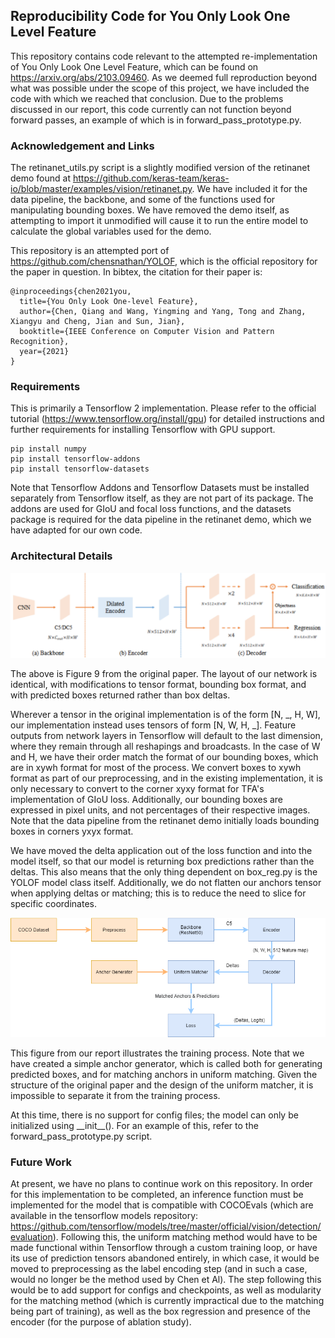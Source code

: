 ## Reproducibility Code for You Only Look One Level Feature

This repository contains code relevant to the attempted re-implementation of You Only Look One Level Feature, which can be found on https://arxiv.org/abs/2103.09460. As we deemed full reproduction beyond what was possible under the scope of this project, we have included the code with which we reached that conclusion. Due to the problems discussed in our report, this code currently can not function beyond forward passes, an example of which is in forward_pass_prototype.py.

### Acknowledgement and Links

The retinanet_utils.py script is a slightly modified version of the retinanet demo found at https://github.com/keras-team/keras-io/blob/master/examples/vision/retinanet.py. We have included it for the data pipeline, the backbone, and some of the functions used for manipulating bounding boxes. We have removed the demo itself, as attempting to import it unmodified will cause it to run the entire model to calculate the global variables used for the demo.

This repository is an attempted port of https://github.com/chensnathan/YOLOF, which is the official repository for the paper in question. In bibtex, the citation for their paper is:

    @inproceedings{chen2021you,
      title={You Only Look One-level Feature},
      author={Chen, Qiang and Wang, Yingming and Yang, Tong and Zhang, Xiangyu and Cheng, Jian and Sun, Jian},
      booktitle={IEEE Conference on Computer Vision and Pattern Recognition},
      year={2021}
    }

### Requirements

This is primarily a Tensorflow 2 implementation. Please refer to the official tutorial (https://www.tensorflow.org/install/gpu) for detailed instructions and further requirements for installing Tensorflow with GPU support.

    pip install numpy
    pip install tensorflow-addons
    pip install tensorflow-datasets
    
Note that Tensorflow Addons and Tensorflow Datasets must be installed separately from Tensorflow itself, as they are not part of its package. The addons are used for GIoU and focal loss functions, and the datasets package is required for the data pipeline in the retinanet demo, which we have adapted for our own code.

### Architectural Details

![Figure 9 from Chen et al](/figures/model.png)

The above is Figure 9 from the original paper. The layout of our network is identical, with modifications to tensor format, bounding box format, and with predicted boxes returned rather than box deltas.

Wherever a tensor in the original implementation is of the form [N, \_, H, W], our implementation instead uses tensors of form [N, W, H, \_]. Feature outputs from network layers in Tensorflow will default to the last dimension, where they remain through all reshapings and broadcasts. In the case of W and H, we have their order match the format of our bounding boxes, which are in xywh format for most of the process.  We convert boxes to xywh format as part of our preprocessing, and in the existing implementation, it is only necessary to convert to the corner xyxy format for TFA's implementation of GIoU loss. Additionally, our bounding boxes are expressed in pixel units, and not percentages of their respective images. Note that the data pipeline from the retinanet demo initially loads bounding boxes in corners yxyx format.

We have moved the delta application out of the loss function and into the model itself, so that our model is returning box predictions rather than the deltas. This also means that the only thing dependent on box_reg.py is the YOLOF model class itself. Additionally, we do not flatten our anchors tensor when applying deltas or matching; this is to reduce the need to slice for specific coordinates.

![Figure 4 from our report](/figures/YOLOF_training.png)

This figure from our report illustrates the training process. Note that we have created a simple anchor generator, which is called both for generating predicted boxes, and for matching anchors in uniform matching. Given the structure of the original paper and the design of the uniform matcher, it is impossible to separate it from the training process.

At this time, there is no support for config files; the model can only be initialized using \_\_init\_\_(). For an example of this, refer to the forward_pass_prototype.py script.

### Future Work

At present, we have no plans to continue work on this repository. In order for this implementation to be completed, an inference function must be implemented for the model that is compatible with COCOEvals (which are available in the tensorflow models repository: https://github.com/tensorflow/models/tree/master/official/vision/detection/evaluation). Following this, the uniform matching method would have to be made functional within Tensorflow through a custom training loop, or have its use of prediction tensors abandoned entirely, in which case, it would be moved to preprocessing as the label encoding step (and in such a case, would no longer be the method used by Chen et Al). The step following this would be to add support for configs and checkpoints, as well as modularity for the matching method (which is currently impractical due to the matching being part of training), as well as the box regression and presence of the encoder (for the purpose of ablation study).